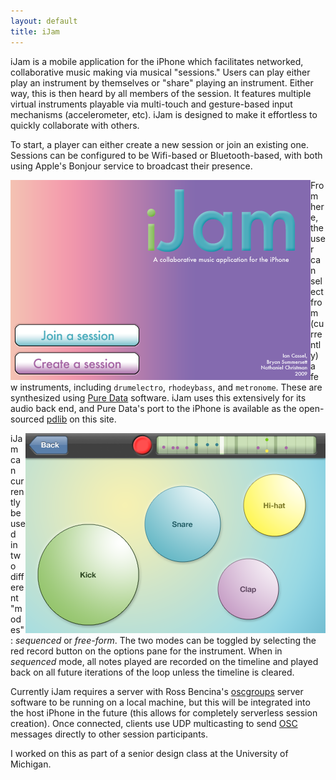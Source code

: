 ```yaml
---
layout: default
title: iJam
---
```


iJam is a mobile application for the iPhone which facilitates networked, collaborative music making via musical "sessions." Users can play either play an instrument by themselves or "share" playing an instrument. Either way, this is then heard by all members of the session. It features multiple virtual instruments playable via multi-touch and gesture-based input mechanisms (accelerometer, etc). iJam is designed to make it effortless to quickly collaborate with others.


To start, a player can either create a new session or join an existing one. Sessions can be configured to be Wifi-based or Bluetooth-based, with both using Apple's Bonjour service to broadcast their presence.

<img style="float: left;" src="/images/ij-main.png" alt="Figure 1: iJam main application screen" />

From here, the user can select from (currently) a few instruments, including `drumelectro`, `rhodeybass`, and `metronome`. These are synthesized using <a href="http://crca.ucsd.edu/~msp/software.html">Pure Data</a> software. iJam uses this extensively for its audio back end, and Pure Data's port to the iPhone is available as the open-sourced <a href="/projects/pdlib">pdlib</a> on this site.</p>

<img src="/images/ij-drums.png" style="float: right;" alt="Figure 2: iJam simplistic 'drumelectro' interface. Drums are movable. Note the timeline above." />

iJam can currently be used in two different "modes": <em>sequenced</em> or <em>free-form</em>.
The two modes can be toggled by selecting the red record button on the
options pane for the instrument. When in <em>sequenced</em> mode, all notes
played are recorded on the timeline and played back on all future iterations
of the loop unless the timeline is cleared.

Currently iJam requires a server with Ross Bencina's
<a href="http://www.audiomulch.com/~rossb/code/oscgroups/">oscgroups</a>
server software to be running on a local machine, but this will be integrated
into the host iPhone in the future (this allows for completely serverless
session creation).
Once connected, clients use UDP multicasting to send <a href="http://opensoundcontrol.org/">OSC</a>
messages directly to other session participants.

I worked on this as part of a senior design class at the University of Michigan.

